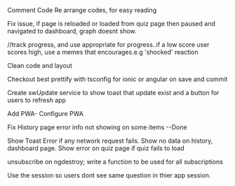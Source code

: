 Comment Code
Re arrange codes, for easy reading


Fix issue, if page is reloaded or loaded from quiz page then paused and navigated to dashboard, graph doesnt show.


  //track progress, and use appropriate for progress..if a low score user scores high, use a memes that encourages.e.g 'shocked' reaction

Clean code and layout

Checkout best prettify with tsconfig for ionic or angular on save and commit


Create swUpdate service to show toast that update exist and a button for users to refresh app

Add PWA- Configure PWA

Fix History page error info not showing on some items --Done


Show Toast Error if any network request fails.
Show no data on history, dashboard page. Show error on quiz page if quiz fails to load


unsubscribe on ngdestroy; write a  function to be used for all subscriptions

Use the session so users dont see same question in thier app session.






